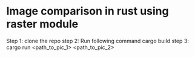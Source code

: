 # Image comparison in rust using raster module 

Step 1: clone the repo
step 2: Run following command cargo build
step 3: cargo run <path_to_pic_1> <path_to_pic_2>
